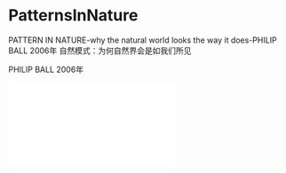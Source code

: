 # PatternsInNature

PATTERN IN NATURE-why the natural world looks the way it does-PHILIP BALL
2006年
自然模式：为何自然界会是如我们所见

PHILIP BALL 2006年

![adbsd](./res/pin_001.pgn)